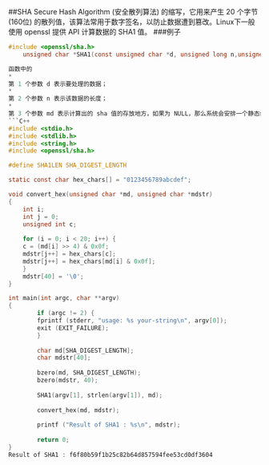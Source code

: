 ##SHA
Secure Hash Algorithm (安全散列算法) 的缩写，它用来产生 20 个字节 (160位) 的散列值，该算法常用于数字签名，以防止数据遭到篡改。Linux下一般使用 openssl 提供 API 计算数据的 SHA1 值。
###例子
```C
#include <openssl/sha.h>
    unsigned char *SHA1(const unsigned char *d, unsigned long n,unsigned char *md);```

函数中的
* 
第 1 个参数 d 表示要处理的数据；
* 
第 2 个参数 n 表示该数据的长度；
* 
第 3 个参数 md 表示计算出的 sha 值的存放地方，如果为 NULL，那么系统会安排一个静态缓冲区对其存储。
```C++
#include <stdio.h>
#include <stdlib.h>
#include <string.h>
#include <openssl/sha.h>

#define SHA1LEN SHA_DIGEST_LENGTH

static const char hex_chars[] = "0123456789abcdef";

void convert_hex(unsigned char *md, unsigned char *mdstr)
{
    int i;
    int j = 0;
    unsigned int c;
    
    for (i = 0; i < 20; i++) {
    c = (md[i] >> 4) & 0x0f;
    mdstr[j++] = hex_chars[c];
    mdstr[j++] = hex_chars[md[i] & 0x0f];
    }
    mdstr[40] = '\0';
}

int main(int argc, char **argv)
{
        if (argc != 2) {
        fprintf (stderr, "usage: %s your-string\n", argv[0]);
        exit (EXIT_FAILURE);
        }
        
        char md[SHA_DIGEST_LENGTH];
        char mdstr[40];
        
        bzero(md, SHA_DIGEST_LENGTH);
        bzero(mdstr, 40);
        
        SHA1(argv[1], strlen(argv[1]), md);
        
        convert_hex(md, mdstr);
        
        printf ("Result of SHA1 : %s\n", mdstr);
        
        return 0;
}
Result of SHA1 : f6f80b59f1b25c82b64d857594fee53cd0df3604
```